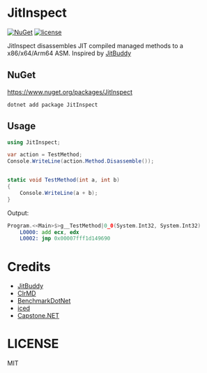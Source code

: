 # JitInspect
[![NuGet](https://img.shields.io/nuget/v/JitInspect.svg)](https://www.nuget.org/packages/JitInspect)
[![license](https://img.shields.io/badge/LICENSE-MIT-green.svg)](LICENSE)

JitInspect disassembles JIT compiled managed methods to a x86/x64/Arm64 ASM.
Inspired by [JitBuddy](https://github.com/xoofx/JitBuddy)

## NuGet
https://www.nuget.org/packages/JitInspect
```
dotnet add package JitInspect
```

## Usage
```C#
using JitInspect;

var action = TestMethod;
Console.WriteLine(action.Method.Disassemble());


static void TestMethod(int a, int b)
{
    Console.WriteLine(a + b);
}
```
Output:
```asm
Program.<<Main>$>g__TestMethod|0_0(System.Int32, System.Int32)
    L0000: add ecx, edx
    L0002: jmp 0x00007fff1d149690
```
# Credits
- [JitBuddy](https://github.com/xoofx/JitBuddy)
- [ClrMD](https://github.com/Microsoft/clrmd)
- [BenchmarkDotNet](https://github.com/dotnet/BenchmarkDotNet)
- [iced](https://github.com/icedland/iced)
- [Capstone.NET](Gee.External.Capstone.Arm64)


# LICENSE
MIT